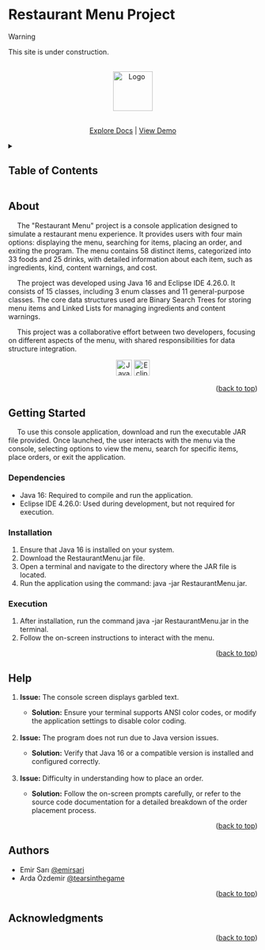 <a id="readme-top"></a>

<h1>Restaurant Menu Project</h1>
<!--
Simple overview of use/purpose.
-->

>[!Warning]
>This site is under construction.

<!-- PROJECT LOGO -->
<br />
<div align="center">
  <a href="https://github.com/emirsari/RestaurantMenu.git">
    <img src="" alt="Logo" width="80" height="80">
  </a>

  <p align="center">
    <br />
    <a href="https://github.com/emirsari/RestaurantMenu.git">Explore Docs</a>
    |
    <a href="">View Demo</a>
  </p>
</div>

<!-- TABLE OF CONTENTS -->
<details>
  <summary><h2>Table of Contents</h2></summary>
  <ol>
    <li>
      <a href="#about">About</a>
    </li>
    <li>
      <a href="#getting-started">Getting Started</a>
      <ul>
        <li><a href="#dependencies">Dependencies</a></li>
        <li><a href="#installation">Installation</a></li>
        <li><a href="#execution">Execution</a></li>
      </ul>
    </li>
    <li><a href="#help">Help</a></li>
    <li><a href="#authors">Authors</a></li>
    <li><a href="#acknowledgments">Acknowledgments</a></li>
  </ol>
</details>

<h2>About</h2>
<!--
An in-depth paragraph about your project and overview of use.
-->

<p>  
&emsp; The "Restaurant Menu" project is a console application designed to simulate a restaurant menu experience. It provides users with four main options: displaying the menu, searching for items, placing an order, and exiting the program. The menu contains 58 distinct items, categorized into 33 foods and 25 drinks, with detailed information about each item, such as ingredients, kind, content warnings, and cost.

&emsp; The project was developed using Java 16 and Eclipse IDE 4.26.0. It consists of 15 classes, including 3 enum classes and 11 general-purpose classes. The core data structures used are Binary Search Trees for storing menu items and Linked Lists for managing ingredients and content warnings.

&emsp; This project was a collaborative effort between two developers, focusing on different aspects of the menu, with shared responsibilities for data structure integration.
  <br>
  
  <p align="center"> 
    <img alt="Java | OpenJDK" src="https://img.shields.io/badge/java-%23ED8B00.svg?style=for-the-badge&logo=openjdk&logoColor=000000&style=plastic" height="32"> 
    <img alt="Eclipse IDE" src="https://img.shields.io/badge/Eclipse-FE7A16.svg?style=for-the-badge&logo=Eclipse&logoColor=2C2255&style=plastic" height="32">
  </p>
</p>


<p align="right">(<a href="#readme-top">back to top</a>)</p>

<h2>Getting Started</h2>
<p>  
&emsp; To use this console application, download and run the executable JAR file provided. Once launched, the user interacts with the menu via the console, selecting options to view the menu, search for specific items, place orders, or exit the application.
</p>

<h3>Dependencies</h3>
  <ul>
    <li> Java 16: Required to compile and run the application. </li>
    <li> Eclipse IDE 4.26.0: Used during development, but not required for execution. </li>
  </ul>

<h3>Installation</h3>
  <ol>
    <li>Ensure that Java 16 is installed on your system. </li>
    <li>Download the RestaurantMenu.jar file. </li>
    <li>Open a terminal and navigate to the directory where the JAR file is located. </li>
    <li>Run the application using the command: java -jar RestaurantMenu.jar. </li>
  </ol>
<h3>Execution</h3>
<ol>
    <li>After installation, run the command java -jar RestaurantMenu.jar in the terminal. </li>
    <li>Follow the on-screen instructions to interact with the menu. </li>
  </ol>
<p align="right">(<a href="#readme-top">back to top</a>)</p>

<h2>Help</h2>
 <ol>
    <li><b>Issue:</b> The console screen displays garbled text. </li>
    <ul><li><b>Solution:</b> Ensure your terminal supports ANSI color codes, or modify the application settings to disable color coding. </li></ul>
    <br>
    <li><b>Issue:</b> The program does not run due to Java version issues. </li>
    <ul><li><b>Solution:</b> Verify that Java 16 or a compatible version is installed and configured correctly. </li></ul>
    <br>
    <li><b>Issue:</b> Difficulty in understanding how to place an order. </li>
    <ul><li><b>Solution:</b> Follow the on-screen prompts carefully, or refer to the source code documentation for a detailed breakdown of the order placement process. </li></ul>
  </ol>
<p align="right">(<a href="#readme-top">back to top</a>)</p>

<h2>Authors</h2>
<!--
Provide more in-depth information as well as GitHub profile links
-->
<ul>
    <li> Emir Sarı <a href="https://github.com/emirsari"> @emirsari</a> </li>
    <li> Arda Özdemir <a href="https://github.com/tearsinthegame"> @tearsinthegame</a> </li>
</ul>
<p align="right">(<a href="#readme-top">back to top</a>)</p>

<h2>Acknowledgments</h2>
<!--
Inspiration, code snippets, etc.
* [awesome-readme](https://github.com/matiassingers/awesome-readme)
* [PurpleBooth](https://gist.github.com/PurpleBooth/109311bb0361f32d87a2)
* [dbader](https://github.com/dbader/readme-template)
* [zenorocha](https://gist.github.com/zenorocha/4526327)
* [fvcproductions](https://gist.github.com/fvcproductions/1bfc2d4aecb01a834b46)
-->
<p align="right">(<a href="#readme-top">back to top</a>)</p>

